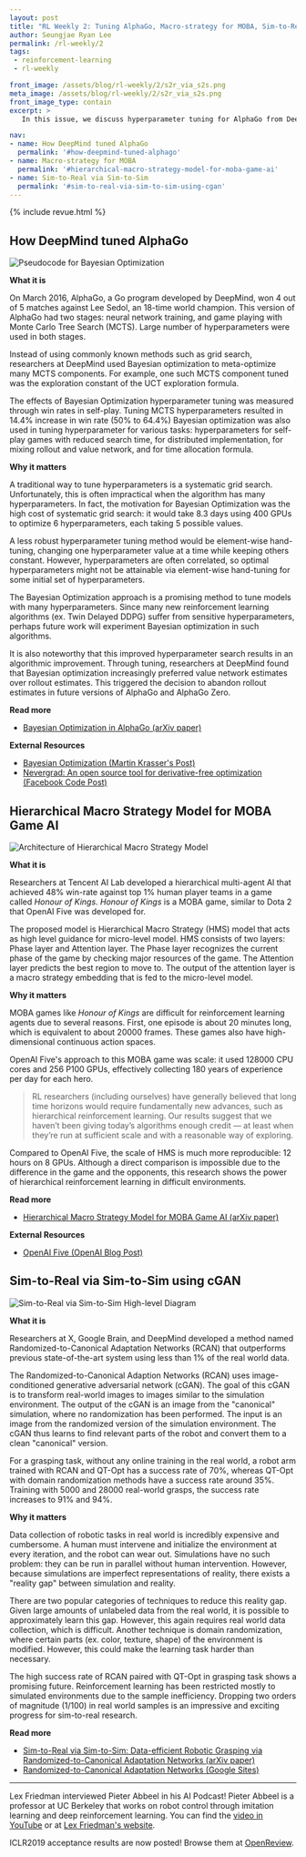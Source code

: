 ```yaml
---
layout: post
title: "RL Weekly 2: Tuning AlphaGo, Macro-strategy for MOBA, Sim-to-Real with conditional GANs"
author: Seungjae Ryan Lee
permalink: /rl-weekly/2
tags:
 - reinforcement-learning
 - rl-weekly

front_image: /assets/blog/rl-weekly/2/s2r_via_s2s.png
meta_image: /assets/blog/rl-weekly/2/s2r_via_s2s.png
front_image_type: contain
excerpt: >
   In this issue, we discuss hyperparameter tuning for AlphaGo from DeepMind, Hierarchical RL model for a MOBA game from Tencent, and GAN-based Sim-to-Real algorithm from X, Google Brain, and DeepMind.

nav:
- name: How DeepMind tuned AlphaGo
  permalink: '#how-deepmind-tuned-alphago'
- name: Macro-strategy for MOBA
  permalink: '#hierarchical-macro-strategy-model-for-moba-game-ai'
- name: Sim-to-Real via Sim-to-Sim
  permalink: '#sim-to-real-via-sim-to-sim-using-cgan'
---
```


{% include revue.html %}

## How DeepMind tuned AlphaGo

<div class="w80" style="margin: 10px auto;">
  <img src="{{ absolute_url }}/assets/blog/rl-weekly/2/bayesian_opt_alphago.png" alt="Pseudocode for Bayesian Optimization">
</div>

**What it is**

On March 2016, AlphaGo, a Go program developed by DeepMind, won 4 out of 5 matches against Lee Sedol, an 18-time world champion. This version of AlphaGo had two stages: neural network training, and game playing with Monte Carlo Tree Search (MCTS). Large number of hyperparameters were used in both stages.

Instead of using commonly known methods such as grid search, researchers at DeepMind used Bayesian optimization to meta-optimize many MCTS components. For example, one such MCTS component tuned was the exploration constant of the UCT exploration formula.

The effects of Bayesian Optimization hyperparameter tuning was measured through win rates in self-play. Tuning MCTS hyperparameters resulted in 14.4% increase in win rate (50% to 64.4%) Bayesian optimization was also used in tuning hyperparameter for various tasks: hyperparameters for self-play games with reduced search time, for distributed implementation, for mixing rollout and value network, and for time allocation formula.

**Why it matters**

A traditional way to tune hyperparameters is a systematic grid search. Unfortunately, this is often impractical when the algorithm has many hyperparameters. In fact, the motivation for Bayesian Optimization was the high cost of systematic grid search: it would take 8.3 days using 400 GPUs to optimize 6 hyperparameters, each taking 5 possible values.

A less robust hyperparameter tuning method would be element-wise hand-tuning, changing one hyperparameter value at a time while keeping others constant. However, hyperparameters are often correlated, so optimal hyperparameters might not be attainable via element-wise hand-tuning for some initial set of hyperparameters.

The Bayesian Optimization approach is a promising method to tune models with many hyperparameters. Since many new reinforcement learning algorithms (ex. Twin Delayed DDPG) suffer from sensitive hyperparameters, perhaps future work will experiment Bayesian optimization in such algorithms.

It is also noteworthy that this improved hyperparameter search results in an algorithmic improvement. Through tuning, researchers at DeepMind found that Bayesian optimization increasingly preferred value network estimates over rollout estimates. This triggered the decision to abandon rollout estimates in future versions of AlphaGo and AlphaGo Zero.

**Read more**

- [Bayesian Optimization in AlphaGo (arXiv paper)](https://arxiv.org/abs/1812.06855)

**External Resources**

- [Bayesian Optimization (Martin Krasser's Post)](http://krasserm.github.io/2018/03/21/bayesian-optimization/)
- [Nevergrad: An open source tool for derivative-free optimization (Facebook Code Post)](https://code.fb.com/ai-research/nevergrad/)

## Hierarchical Macro Strategy Model for MOBA Game AI

<div class="w80" style="margin: 10px auto;">
  <img src="{{ absolute_url }}/assets/blog/rl-weekly/2/hms.png" alt="Architecture of Hierarchical Macro Strategy Model">
</div>

**What it is**

Researchers at Tencent AI Lab developed a hierarchical multi-agent AI that achieved 48% win-rate against top 1% human player teams in a game called *Honour of Kings*. *Honour of Kings* is a MOBA game, similar to Dota 2 that OpenAI Five was developed for.

The proposed model is Hierarchical Macro Strategy (HMS) model that acts as high level guidance for micro-level model. HMS consists of two layers: Phase layer and Attention layer. The Phase layer recognizes the current phase of the game by checking major resources of the game. The Attention layer predicts the best region to move to. The output of the attention layer is a macro strategy embedding that is fed to the micro-level model.

**Why it matters**

MOBA games like *Honour of Kings* are difficult for reinforcement learning agents due to several reasons. First, one episode is about 20 minutes long, which is equivalent to about 20000 frames. These games also have high-dimensional continuous action spaces.

OpenAI Five's approach to this MOBA game was scale: it used 128000 CPU cores and 256 P100 GPUs, effectively collecting 180 years of experience per day for each hero.

> RL researchers (including ourselves) have generally believed that long time horizons would require fundamentally new advances, such as hierarchical reinforcement learning. Our results suggest that we haven’t been giving today’s algorithms enough credit — at least when they’re run at sufficient scale and with a reasonable way of exploring.

Compared to OpenAI Five, the scale of HMS is much more reproducible: 12 hours on 8 GPUs. Although a direct comparison is impossible due to the difference in the game and the opponents, this research shows the power of hierarchical reinforcement learning in difficult environments.


**Read more**

- [Hierarchical Macro Strategy Model for MOBA Game AI (arXiv paper)](https://arxiv.org/abs/1812.07887)

**External Resources**

- [OpenAI Five (OpenAI Blog Post)](https://blog.openai.com/openai-five/)

## Sim-to-Real via Sim-to-Sim using cGAN

<div class="w50" style="margin: 0 auto;">
  <img src="{{ absolute_url }}/assets/blog/rl-weekly/2/s2r_via_s2s.png" alt="Sim-to-Real via Sim-to-Sim High-level Diagram">
</div>

**What it is**

Researchers at X, Google Brain, and DeepMind developed a method named Randomized-to-Canonical Adaptation Networks (RCAN) that outperforms previous state-of-the-art system using less than 1% of the real world data.

The Randomized-to-Canonical Adaption Networks (RCAN) uses image-conditioned generative adversarial network (cGAN). The goal of this cGAN is to transform real-world images to images similar to the simulation environment. The output of the cGAN is an image from the "canonical" simulation, where no randomization has been performed. The input is an image from the randomized version of the simulation environment. The cGAN thus learns to find relevant parts of the robot and convert them to a clean "canonical" version.

For a grasping task, without any online training in the real world, a robot arm trained with RCAN and QT-Opt has a success rate of 70%, whereas QT-Opt with domain randomization methods have a success rate around 35%. Training with 5000 and 28000 real-world grasps, the success rate increases to 91% and 94%.

**Why it matters**

Data collection of robotic tasks in real world is incredibly expensive and cumbersome. A human must intervene and initialize the environment at every iteration, and the robot can wear out. Simulations have no such problem: they can be run in parallel without human intervention. However, because simulations are imperfect representations of reality, there exists a "reality gap" between simulation and reality.

There are two popular categories of techniques to reduce this reality gap. Given large amounts of unlabeled data from the real world, it is possible to approximately learn this gap. However, this again requires real world data collection, which is difficult. Another technique is domain randomization, where certain parts (ex. color, texture, shape) of the environment is modified. However, this could make the learning task harder than necessary.

The high success rate of RCAN paired with QT-Opt in grasping task shows a promising future. Reinforcement learning has been restricted mostly to simulated environments due to the sample inefficiency. Dropping two orders of magnitude (1/100) in real world samples is an impressive and exciting progress for sim-to-real research.



**Read more**

- [Sim-to-Real via Sim-to-Sim: Data-efficient Robotic Grasping via Randomized-to-Canonical Adaptation Networks (arXiv paper)](https://arxiv.org/abs/1812.07252)
- [Randomized-to-Canonical Adaptation Networks (Google Sites)](https://sites.google.com/view/rcan/)

---

Lex Friedman interviewed Pieter Abbeel in his AI Podcast! Pieter Abbeel is a professor at UC Berkeley that works on robot control through imitation learning and deep reinforcement learning. You can find the [video in YouTube](https://www.youtube.com/watch?v=l-mYLq6eZPY) or at [Lex Friedman's website](https://lexfridman.com/pieter-abbeel/).

ICLR2019 acceptance results are now posted! Browse them at [OpenReview](https://openreview.net/group?id=ICLR.cc/2019/Conference).
